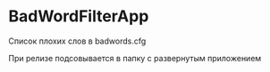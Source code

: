 # BadWordFilterApp

Список плохих слов в badwords.cfg

При релизе подсовывается в папку с развернутым приложением

